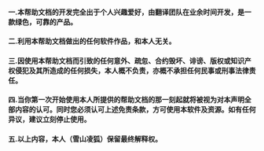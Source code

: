 #### 一.本帮助文档的开发完全出于个人兴趣爱好，由翻译团队在业余时间开发，是一款绿色，可靠的产品。

#### 二.利用本帮助文档做出的任何软件作品，和本人无关。

#### 三.因使用本帮助文档而引致的任何意外、疏忽、合约毁坏、诽谤、版权或知识产权侵犯及其所造成的任何损失，本人概不负责，亦概不承担任何民事或刑事法律责任。

#### 四.当你第一次开始使用本人所提供的帮助文档的那一刻起就将被视为对本声明全部内容的认可。同时您必须认可上述免责条款，方可使用本软件及资源。如有任何异议，建议立刻停止使用。

#### 五.以上内容，本人（雪山凌狐）保留最终解释权。
